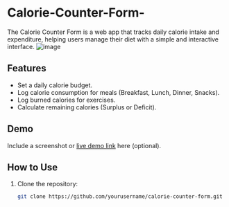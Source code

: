 # Calorie-Counter-Form-
The Calorie Counter Form is a web app that tracks daily calorie intake and expenditure, helping users manage their diet with a simple and interactive interface.
![image](https://github.com/user-attachments/assets/912a3b55-cdfb-4630-9f39-538c44bb0ad6)

## Features
- Set a daily calorie budget.
- Log calorie consumption for meals (Breakfast, Lunch, Dinner, Snacks).
- Log burned calories for exercises.
- Calculate remaining calories (Surplus or Deficit).

## Demo
Include a screenshot or [live demo link](#) here (optional).

## How to Use
1. Clone the repository:
   ```bash
   git clone https://github.com/yourusername/calorie-counter-form.git
